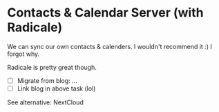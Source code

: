 # Contacts & Calendar Server \(with Radicale\)

We can sync our own contacts & calenders. I wouldn't recommend it :\) I forgot why.

Radicale is pretty great though.

* [ ] Migrate from blog: ...
* [ ] Link blog in above task \(lol\)

See alternative: NextCloud

